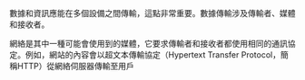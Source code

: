 數據和資訊應能在多個設備之間傳輸，這點非常重要。數據傳輸涉及傳輸者、媒體和接收者。

網絡是其中一種可能會使用到的媒體，它要求傳輸者和接收者都使用相同的通訊協定。例如，網站的內容會以超文本傳輸協定（Hypertext Transfer Protocol，簡稱HTTP）從網絡伺服器傳輸至用戶